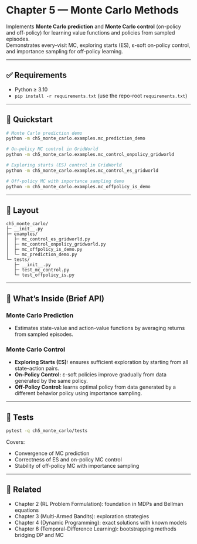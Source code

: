 ﻿# Chapter 5 — Monte Carlo Methods

Implements **Monte Carlo prediction** and **Monte Carlo control** (on-policy and off-policy) for learning value functions and policies from sampled episodes.  
Demonstrates every-visit MC, exploring starts (ES), ε-soft on-policy control, and importance sampling for off-policy learning.

---

## ✅ Requirements

- Python ≥ 3.10
- `pip install -r requirements.txt` (use the repo-root `requirements.txt`)

---

## 🚀 Quickstart

```bash
# Monte Carlo prediction demo
python -m ch5_mon­te_carlo.examples.mc_prediction_demo

# On-policy MC control in GridWorld
python -m ch5_mon­te_carlo.examples.mc_control_onpolicy_gridworld

# Exploring starts (ES) control in GridWorld
python -m ch5_mon­te_carlo.examples.mc_control_es_gridworld

# Off-policy MC with importance sampling demo
python -m ch5_mon­te_carlo.examples.mc_offpolicy_is_demo
```

---

## 📂 Layout

```
ch5_monte_carlo/
├─ __init__.py
├─ examples/
│  ├─ mc_control_es_gridworld.py
│  ├─ mc_control_onpolicy_gridworld.py
│  ├─ mc_offpolicy_is_demo.py
│  └─ mc_prediction_demo.py
└─ tests/
   ├─ __init__.py
   ├─ test_mc_control.py
   └─ test_offpolicy_is.py
```

---

## 🧠 What’s Inside (Brief API)

### Monte Carlo Prediction
- Estimates state-value and action-value functions by averaging returns from sampled episodes.

### Monte Carlo Control
- **Exploring Starts (ES):** ensures sufficient exploration by starting from all state–action pairs.  
- **On-Policy Control:** ε-soft policies improve gradually from data generated by the same policy.  
- **Off-Policy Control:** learns optimal policy from data generated by a different behavior policy using importance sampling.  

---

## 🧪 Tests

```bash
pytest -q ch5_monte_carlo/tests
```

Covers:
- Convergence of MC prediction  
- Correctness of ES and on-policy MC control  
- Stability of off-policy MC with importance sampling  

---

## 🔗 Related

- Chapter 2 (RL Problem Formulation): foundation in MDPs and Bellman equations  
- Chapter 3 (Multi-Armed Bandits): exploration strategies  
- Chapter 4 (Dynamic Programming): exact solutions with known models  
- Chapter 6 (Temporal-Difference Learning): bootstrapping methods bridging DP and MC  
